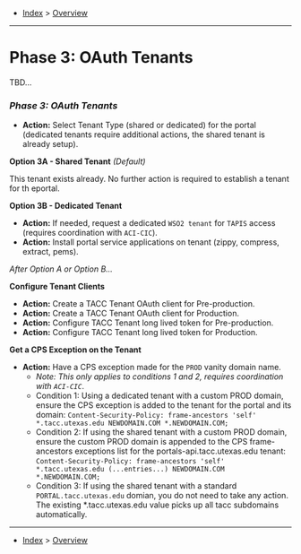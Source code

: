 - [Index](../index.md) > [Overview](overview.md)

---

# Phase 3: OAuth Tenants

TBD...

### _Phase 3: OAuth Tenants_

<a id="phase3tenant"></a>

- **Action:** Select Tenant Type (shared or dedicated) for the portal (dedicated tenants require additional actions, the shared tenant is already setup).

<a id="phase3optA"></a>

**Option 3A - Shared Tenant** _(Default)_

This tenant exists already. No further action is required to establish a tenant for th eportal.

<a id="phase3optB"></a>

**Option 3B - Dedicated Tenant**

- **Action:** If needed, request a dedicated `WSO2 tenant` for `TAPIS` access (requires coordination with `ACI-CIC`).
- **Action:** Install portal service applications on tenant (zippy, compress, extract, pems).

_After Option A or Option B..._

<a id="phase3configure"></a>

**Configure Tenant Clients**

- **Action:** Create a TACC Tenant OAuth client for Pre-production.
- **Action:** Create a TACC Tenant OAuth client for Production.
- **Action:** Configure TACC Tenant long lived token for Pre-production.
- **Action:** Configure TACC Tenant long lived token for Production.

<a id="phase3cps"></a>

**Get a CPS Exception on the Tenant**

- **Action:** Have a CPS exception made for the `PROD` vanity domain name.
  - _Note: This only applies to conditions 1 and 2, requires coordination with `ACI-CIC`_.
  - Condition 1: Using a dedicated tenant with a custom PROD domain, ensure the CPS exception is added to the tenant for the portal and its domain: `Content-Security-Policy: frame-ancestors 'self' *.tacc.utexas.edu NEWDOMAIN.COM *.NEWDOMAIN.COM;`
  - Condition 2: If using the shared tenant with a custom PROD domain, ensure the custom PROD domain is appended to the CPS frame-ancestors exceptions list for the portals-api.tacc.utexas.edu tenant: `Content-Security-Policy: frame-ancestors 'self' *.tacc.utexas.edu (...entries...) NEWDOMAIN.COM *.NEWDOMAIN.COM;`
  - Condition 3: If using the shared tenant with a standard `PORTAL.tacc.utexas.edu` domian, you do not need to take any action. The existing \*.tacc.utexas.edu value picks up all tacc subdomains automatically.

---

- [Index](../index.md) > [Overview](overview.md)
